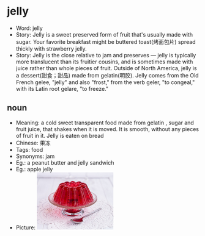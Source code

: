 # jelly

- Word: jelly
- Story: Jelly is a sweet preserved form of fruit that's usually made with sugar. Your favorite breakfast might be buttered toast(烤面包片) spread thickly with strawberry jelly.
- Story: Jelly is the close relative to jam and preserves — jelly is typically more translucent than its fruitier cousins, and is sometimes made with juice rather than whole pieces of fruit. Outside of North America, jelly is a dessert(甜食；甜品) made from gelatin(明胶). Jelly comes from the Old French gelee, "jelly" and also "frost," from the verb geler, "to congeal," with its Latin root gelare, "to freeze."

## noun

- Meaning: a cold sweet transparent food made from gelatin , sugar and fruit juice, that shakes when it is moved. It is smooth, without any pieces of fruit in it. Jelly is eaten on bread
- Chinese: 果冻
- Tags: food
- Synonyms: jam
- Eg.: a peanut butter and jelly sandwich
- Eg.: apple jelly
- Picture: ![jelly](images/jelly.jpg)

